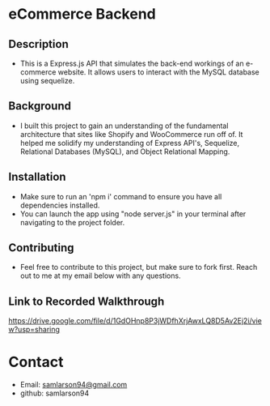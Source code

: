 # eCommerce Backend

## Description
- This is a Express.js API that simulates the back-end workings of an e-commerce website. It allows users to interact with the MySQL database using sequelize.


## Background
- I built this project to gain an understanding of the fundamental architecture that sites like Shopify and WooCommerce run off of.  It helped me solidify my understanding of Express API's, Sequelize, Relational Databases (MySQL), and Object Relational Mapping.


## Installation
- Make sure to run an 'npm i' command to ensure you have all dependencies installed.
- You can launch the app using "node server.js" in your terminal after navigating to the project folder. 


## Contributing
- Feel free to contribute to this project, but make sure to fork first.  Reach out to me at my email below with any questions.


## Link to Recorded Walkthrough
https://drive.google.com/file/d/1GdOHnp8P3jWDfhXrjAwxLQ8D5Av2Ej2i/view?usp=sharing


# Contact
- Email: samlarson94@gmail.com
- github: samlarson94